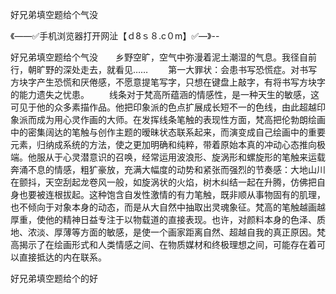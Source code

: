 好兄弟填空题给个气没

《——✅手机浏览器打开网沚【ｄ8ｓ８.c０m】✅—》--

好兄弟填空题给个气没　　乡野空旷，空气中弥漫着泥土潮湿的气息。我径自前行，朝旷野的深处走去，就看见……
　　第一大罪状：会患书写恐慌症。对书写方块字产生恐慌和厌倦感，不愿意提笔写字，只想在键盘上敲字，有将书写方块字的能力遗失之忧患。
　　线条对于梵高所蕴涵的情感性，是一种天生的敏感，这可见于他的众多素描作品。他把印象派的色点扩展成长短不一的色线，由此超越印象派而成为用心灵作画的大师。在发挥线条笔触的表现性方面，梵高把伦勃朗绘画中的密集阔达的笔触与创作主题的暧昧状态联系起来，而演变成自己绘画中的重要元素，归纳成系统的方法，使之更加明确和纯粹，带着原始本真的冲动心态推向极端。他服从于心灵潜意识的召唤，经常运用波浪形、旋涡形和螺旋形的笔触来运载奔涌不息的情感，粗犷豪放，充满大幅度的动势和紧张而强烈的节奏感：大地山川在颤抖，天空刮起龙卷风一般，如旋涡状的火焰，树木纠结一起在升腾，仿佛把自身也要被连根拔起。这种饱含自发性激情的有力笔触，既非顺从事物固有的肌理，也不倾向于对象本身的动态，而是从大自然中抽取出灵魂象征。梵高的笔触越画越厚重，使他的精神日益专注于以物载道的直接表现。也许，对颜料本身的色泽、质地、浓淡、厚薄等方面的敏感，是使一个画家距离自然、超越自我的真正原因。梵高揭示了在绘画形式和人类情感之间、在物质媒材和终极理想之间，可能存在着可以直接抵达的内在联系。





好兄弟填空题给个的好
